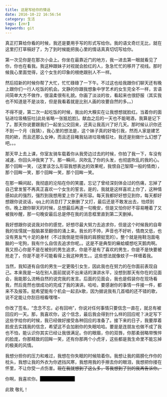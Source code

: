 ```yaml
---
title: 这是写给你的情话
date: 2016-10-22 16:56:54
category: 生活
tags: [zmr]
keywords: git
---
```


真正打算给你看的时候，我还是要用手写的形式写给你。我的语文奇烂无比，就在这里打打草稿好了，为了到时候能把我心里的情话真真切切写给你。

第一次见你是在那次小会上。你坐在最靠近门的地方，我一进去第一眼就看见了你，你也在看我。我这种跟妹子对视就会脸红的人，急急忙忙的移开了视线。那时候我心里面觉得，这个女生的印象的根绝跟别人不一样。

然后招新的时候你帮了大忙，忙忙碌碌了一下午。不过这也给我跟你们聊天还有晚上跟你们一行人吃饭的机会。文静的你跟我想象中学艺术的女生完全不一样，言语间简单大方不做作，很温柔很有礼貌。你画了淡淡的妆，看起来也很舒服（其实我也不知道是不是淡妆，但是我看着就是比别人画的妆要自然的多。。）

不得不提，第二次一起吃饭的时候，我出的大糗实在让我想想就脸红。当着你的面钻进垃圾桶狂吐[此处省略一张尴尬脸]。献血之后的一天也不能喝酒，我算是记下了。那天你说要跟我们一起坐公交回来，还真让我高兴了好几天。那时候认识你还不到一个月（我猜），我心里的想法是，这个妹子真的好吸引我，然而人家是建艺院的欸，而且还那么女神，而且还目睹我钻进垃圾桶狂吐，我还是别做什么幻想了吧。。。

那天早上去上课，你室友骑车载着你从我旁边过去的时候，你拍了我一下，车没有减速，你回头冲我笑了下。那一瞬间，风吹乱了你的头发，也彻底吹乱的我的心。那个回眸一笑，（这里该怎么形容我想表达的效果呢，我恨自己智障一般的情商），那个回眸一笑，那个回眸一笑，那个回眸一笑。

在那一瞬间起，我彻底的沦陷在你的笑靥，忘记了曾经深刻体会过的伤痛，忘掉了自己曾发誓不再真正喜欢一个女生的誓言。是的，我就是这样喜欢上你了，这种情感如此的强烈，强烈到我想用爱上你了来形容。每天我都好好想见到你，每天都好想跟你说说话，qq上的消息打了又删删了又打，最后还是不敢发出去，怕烦到你。晚上跟你聊天的时候，总想最后再道一句晚安，但是又怕你好不容易睡着了又被我吵醒，那一句晚安最后总是停在我的消息框里直到第二天删掉。

我好想跟你说说我对你的感觉，好想尽最大努力去追求你，但是这个时候我的自卑我的怯懦就一股脑甚至翻倍的涌上来。我长的不帅，声音也不好听，情商又低，也没有男友气十足的身材（不过我倒是觉得我的肩膀挺宽的）。整个就是拖鞋泡面电脑的一宅狗，我有什么自信去追求你呢。。这是不是典型的癞蛤蟆想吃天鹅肉啊。我又担心你是不是在被别的男生追求，你是不是有了喜欢的男生，你是不是快要被抢走了，你是不是不可能看得上我这种男生。。这些想法就像蚊子一样缠着我。

当然，我知道有自信的男生一定更吸引女生，因此我也在努力的在你面前表现自己。本来我是一站在别人面前就说不出来话的演讲水平，没想到那天有你在的见面会，我能那么流畅自然的说完我的发言。后面的见面会，我也是假装你在现场看我，然后竟然也很成功的完成了我的演讲。哈哈，要感谢你的事情一件接一件，都来不及报答。挺希望能有个机会一起去k歌，因为据说我有几首唱的还不错的歌，说不定能让你刮目相看嘿嘿~

你改了签名，“念念不忘，必有回响”，你说对任何事情只要信念一直在，就总有被回应的一天。那，我喜欢你，这个信念，最后我会得到什么样的回应呢？决定写下这些字给你的时候，我已经做好接受各种回应的准备了。接下来的日子，我要厚着脸皮去实践我的信念，希望这不会加剧你的失眠哈哈。要是是连朋友也做不成了我也不怕，能认识你其实已经让我很满足。你的眼眉，你的双唇，你那柔弱略带憔悴的脸庞，你那精致的回眸一笑，还有你那两个小虎牙，这些都是我生命里不能忘掉的极美的风情。

我想分担你的压力和难过，我想在你失眠的时候陪着你。我想让我的肩膀化作你的枕头，我想让我的外衣为你遮挡风寒，我想用我的手擦去你的眼泪，我想把你搂在怀里，不让你受一点伤害。~~现在我就想到了这么多，等我想到了别的我再告诉你。~~

你啊，我喜欢你。<span style="background-color: black;color: black" title="你知道的太多了">张梦茹，我喜欢你</span>

此致
    敬礼！


